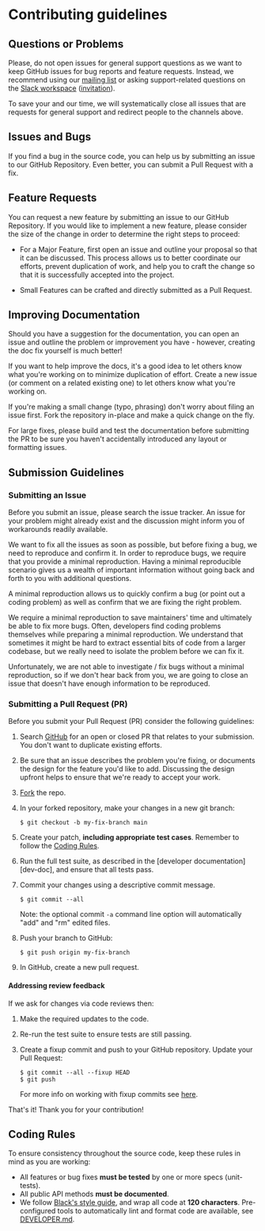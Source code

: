 # Contributing guidelines


## Questions or Problems

Please, do not open issues for general support questions as we want to keep GitHub
issues for bug reports and feature requests. Instead, we recommend using our [mailing
list](https://lists.sunet.se/postorius/lists/idpy-discuss.lists.sunet.se/) or asking
support-related questions on the [Slack workspace](https://identity-python.slack.com/)
([invitation](https://join.slack.com/t/identity-python/shared_invite/enQtNzEyNjU1NDI1MjUyLTM2MWI5ZGNhMTk1ZThiOTIxNWY2OTY1ODVmMWNjMzUzMTYxNTY5MzE5N2RlYjExZTIyM2MwYjBjZGE4MGVlMTM)).

To save your and our time, we will systematically close all issues that are requests for
general support and redirect people to the channels above.


## Issues and Bugs

If you find a bug in the source code, you can help us by submitting an issue to our
GitHub Repository. Even better, you can submit a Pull Request with a fix.


## Feature Requests

You can request a new feature by submitting an issue to our GitHub Repository. If you
would like to implement a new feature, please consider the size of the change in order
to determine the right steps to proceed:

- For a Major Feature, first open an issue and outline your proposal so that it can be
  discussed. This process allows us to better coordinate our efforts, prevent
  duplication of work, and help you to craft the change so that it is successfully
  accepted into the project.

- Small Features can be crafted and directly submitted as a Pull Request.


## Improving Documentation

Should you have a suggestion for the documentation, you can open an issue and outline
the problem or improvement you have - however, creating the doc fix yourself is much
better!

If you want to help improve the docs, it's a good idea to let others know what you're
working on to minimize duplication of effort. Create a new issue (or comment on a
related existing one) to let others know what you're working on.

If you're making a small change (typo, phrasing) don't worry about filing an issue
first. Fork the repository in-place and make a quick change on the fly.

For large fixes, please build and test the documentation before submitting the PR to be
sure you haven't accidentally introduced any layout or formatting issues.


## Submission Guidelines


### Submitting an Issue

Before you submit an issue, please search the issue tracker.
An issue for your problem might already exist
and the discussion might inform you of workarounds readily available.

We want to fix all the issues as soon as possible, but before fixing a bug, we need to
reproduce and confirm it. In order to reproduce bugs, we require that you provide a
minimal reproduction. Having a minimal reproducible scenario gives us a wealth of
important information without going back and forth to you with additional questions.

A minimal reproduction allows us to quickly confirm a bug (or point out a coding problem)
as well as confirm that we are fixing the right problem.

We require a minimal reproduction to save maintainers' time and ultimately be able to
fix more bugs. Often, developers find coding problems themselves while preparing a
minimal reproduction. We understand that sometimes it might be hard to extract
essential bits of code from a larger codebase, but we really need to isolate the problem
before we can fix it.

Unfortunately, we are not able to investigate / fix bugs without a minimal reproduction,
so if we don't hear back from you, we are going to close an issue that doesn't have
enough information to be reproduced.


### Submitting a Pull Request (PR)

Before you submit your Pull Request (PR) consider the following guidelines:

1. Search [GitHub](../pulls) for an open or closed PR
   that relates to your submission. You don't want to duplicate existing efforts.

2. Be sure that an issue describes the problem you're fixing, or documents the design
   for the feature you'd like to add. Discussing the design upfront helps to ensure that
   we're ready to accept your work.

3. [Fork](https://docs.github.com/en/github/getting-started-with-github/fork-a-repo) the repo.

4. In your forked repository, make your changes in a new git branch:

   ```shell
   $ git checkout -b my-fix-branch main
   ```

5. Create your patch, **including appropriate test cases**.
   Remember to follow the [Coding Rules](#coding-rules).

6. Run the full test suite, as described in the [developer documentation][dev-doc],
   and ensure that all tests pass.

7. Commit your changes using a descriptive commit message.

   ```shell
   $ git commit --all
   ```
   Note: the optional commit `-a` command line option will automatically "add" and "rm" edited files.

8. Push your branch to GitHub:

    ```shell
    $ git push origin my-fix-branch
    ```

9. In GitHub, create a new pull request.


#### Addressing review feedback

If we ask for changes via code reviews then:

1. Make the required updates to the code.
2. Re-run the test suite to ensure tests are still passing.
3. Create a fixup commit and push to your GitHub repository. Update your Pull Request:

   ```shell
   $ git commit --all --fixup HEAD
   $ git push
   ```

   For more info on working with fixup commits see [here](docs/FIXUP_COMMITS.md).

That's it! Thank you for your contribution!


## Coding Rules

To ensure consistency throughout the source code,
keep these rules in mind as you are working:

* All features or bug fixes **must be tested** by one or more specs (unit-tests).
* All public API methods **must be documented**.
* We follow [Black's style guide](https://black.readthedocs.io/en/stable/the_black_code_style/current_style.html),
  and wrap all code at **120 characters**.
  Pre-configured tools to automatically lint and format code are available, see [DEVELOPER.md](DEVELOPER.md).
